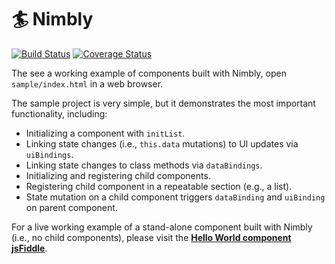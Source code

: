 # :surfer: Nimbly 

[![Build Status](https://travis-ci.org/ElliotNB/nimbly.svg?branch=master)](https://travis-ci.org/ElliotNB/nimbly) [![Coverage Status](https://coveralls.io/repos/github/ElliotNB/nimbly/badge.svg?branch=master)](https://coveralls.io/github/ElliotNB/nimbly?branch=master)

The see a working example of components built with Nimbly, open `sample/index.html` in a web browser.

The sample project is very simple, but it demonstrates the most important functionality, including:

- Initializing a component with `initList`.
- Linking state changes (i.e., `this.data` mutations) to UI updates via `uiBindings`.
- Linking state changes to class methods via `dataBindings`.
- Initializing and registering child components.
- Registering child component in a repeatable section (e.g., a list).
- State mutation on a child component triggers `dataBinding` and `uiBinding` on parent component.


For a live working example of a stand-alone component built with Nimbly (i.e., no child components), please visit the **[Hello World component jsFiddle](https://jsfiddle.net/rh74dj6f/)**.
